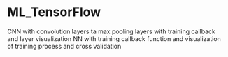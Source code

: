 # ML_TensorFlow
CNN with convolution layers ta max pooling layers with  training callback  and layer visualization
NN with training callback function and visualization of training process and cross validation
